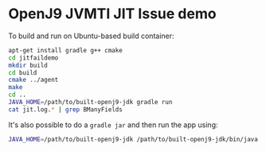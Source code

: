 # OpenJ9 JVMTI JIT Issue demo

To build and run on Ubuntu-based build container:

```bash
apt-get install gradle g++ cmake
cd jitfaildemo
mkdir build
cd build
cmake ../agent
make
cd ..
JAVA_HOME=/path/to/built-openj9-jdk gradle run
cat jit.log.* | grep BManyFields
```

It's also possible to do a `gradle jar` and then run the app using:

```bash
JAVA_HOME=/path/to/built-openj9-jdk /path/to/built-openj9-jdk/bin/java -agentpath:build/libJitFailAgent.so '-Xjit:count=0,verbose={compileStart|compileEnd},vlog=jit.log' -jar build/libs/jitfaildemo-1.0.0-SNAPSHOT.jar
```

